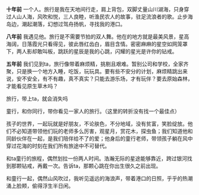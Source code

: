 **十年前**
一个人。旅行是我在天地间行走，肩上背包，双脚丈量山川湖海，只身穿过人山人海，风吹和悦，三人良睦，听渔民农人的故事，驻足流浪者的歌。止步海岛边，潮起潮落，幻想过驾舟扬帆，寻找我的港口。

**八年前**
我遇见他。旅行是不需要节拍的双人舞。他在的地方就是最美风景，星高海阔，日落霞光只看得见，彼此唇红齿白，眉目含情。密密麻麻的星空如网笼罩下，两人影却敢叫板，跳跃的星辰是我的心跳，闪耀的星光是许你的钻戒。

**五年前**
我们见到ta，旅行像带着麻烦精，挑剔且艰难。暂别公司和学校，全家齐聚，只是换一个地方入睡，吃饭，玩玩具。要有些不安分的计划，麻烦精跳出来说，安不安全，有不有趣，真不真实？只能去游乐场，才有玩伴？要去原始森林，才能看见原生草木吗？

旅行，带上ta，就会消失吗

童行，和你同行，带你看见一家人的旅行。（这里的转折没有找一个最佳点）

孩子的世界，一起玩就是好朋友，不论肤色，不分地域，没有贫富，笑脸绽放。他们不必知道带领他们玩的老师多么厉害，观星月，赏花木，探虫鱼；我们知道他和同龄伙伴在一起，是我们陪伴给不了的爱；他身后的童行老师，带领孩子躺在风中穿过花海的时刻在我们所有旅途中不可替代。

和ta童行的旅程，偶然划拉一份两人时间。浩瀚无际的星途能够靠近，跨过银河找到那颗钻戒，再戴一次。告诉ta，那颗心跳在你出生很久之前出现。

和童行一起，偶然山风吹过，我听见遥远的海浪声，带着港口的日照，乎乎的热潮涌上脸颊，偷得浮生半日闲。
